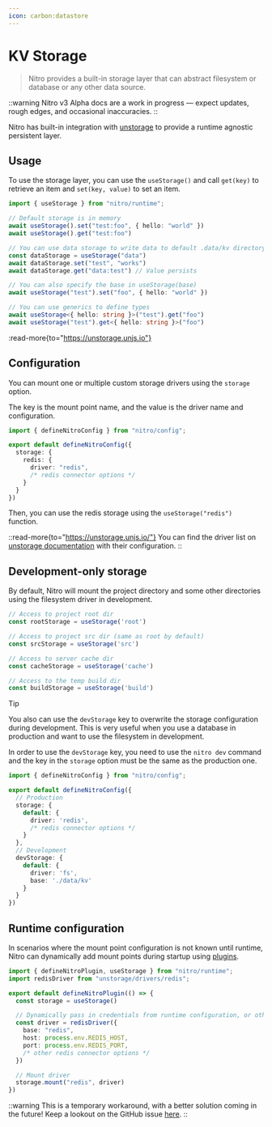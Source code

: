 ```yaml
---
icon: carbon:datastore
---
```


# KV Storage

> Nitro provides a built-in storage layer that can abstract filesystem or database or any other data source.

::warning
Nitro v3 Alpha docs are a work in progress — expect updates, rough edges, and occasional inaccuracies.
::

Nitro has built-in integration with [unstorage](https://unstorage.unjs.io) to provide a runtime agnostic persistent layer.

## Usage

To use the storage layer, you can use the `useStorage()` and call `get(key)` to retrieve an item and `set(key, value)` to set an item.

```ts
import { useStorage } from "nitro/runtime";

// Default storage is in memory
await useStorage().set("test:foo", { hello: "world" })
await useStorage().get("test:foo")

// You can use data storage to write data to default .data/kv directory
const dataStorage = useStorage("data")
await dataStorage.set("test", "works")
await dataStorage.get("data:test") // Value persists

// You can also specify the base in useStorage(base)
await useStorage("test").set("foo", { hello: "world" })

// You can use generics to define types
await useStorage<{ hello: string }>("test").get("foo")
await useStorage("test").get<{ hello: string }>("foo")
```

:read-more{to="https://unstorage.unjs.io"}

## Configuration

You can mount one or multiple custom storage drivers using the `storage` option.

The key is the mount point name, and the value is the driver name and configuration.

```ts [nitro.config.ts]
import { defineNitroConfig } from "nitro/config";

export default defineNitroConfig({
  storage: {
    redis: {
      driver: "redis",
      /* redis connector options */
    }
  }
})
```

Then, you can use the redis storage using the `useStorage("redis")` function.

::read-more{to="https://unstorage.unjs.io/"}
You can find the driver list on [unstorage documentation](https://unstorage.unjs.io/) with their configuration.
::

## Development-only storage

By default, Nitro will mount the project directory and some other directories using the filesystem driver in development.

```js
// Access to project root dir
const rootStorage = useStorage('root')

// Access to project src dir (same as root by default)
const srcStorage = useStorage('src')

// Access to server cache dir
const cacheStorage = useStorage('cache')

// Access to the temp build dir
const buildStorage = useStorage('build')
```

> [!TIP]
> You also can use the `devStorage` key to overwrite the storage configuration during development. This is very useful when you use a database in production and want to use the filesystem in development.

In order to use the `devStorage` key, you need to use the `nitro dev` command and the key in the `storage` option must be the same as the production one.

```ts [nitro.config.ts]
import { defineNitroConfig } from "nitro/config";

export default defineNitroConfig({
  // Production
  storage: {
    default: {
      driver: 'redis',
      /* redis connector options */
    }
  },
  // Development
  devStorage: {
    default: {
      driver: 'fs',
      base: './data/kv'
    }
  }
})
```

## Runtime configuration

In scenarios where the mount point configuration is not known until runtime, Nitro can dynamically add mount points during startup using [plugins](/docs/plugins).

```ts [plugins/storage.ts]
import { defineNitroPlugin, useStorage } from "nitro/runtime";
import redisDriver from "unstorage/drivers/redis";

export default defineNitroPlugin(() => {
  const storage = useStorage()

  // Dynamically pass in credentials from runtime configuration, or other sources
  const driver = redisDriver({
    base: "redis",
    host: process.env.REDIS_HOST,
    port: process.env.REDIS_PORT,
    /* other redis connector options */
  })

  // Mount driver
  storage.mount("redis", driver)
})
```

::warning
This is a temporary workaround, with a better solution coming in the future! Keep a lookout on the GitHub issue [here](https://github.com/nitrojs/nitro/issues/1161#issuecomment-1511444675).
::
